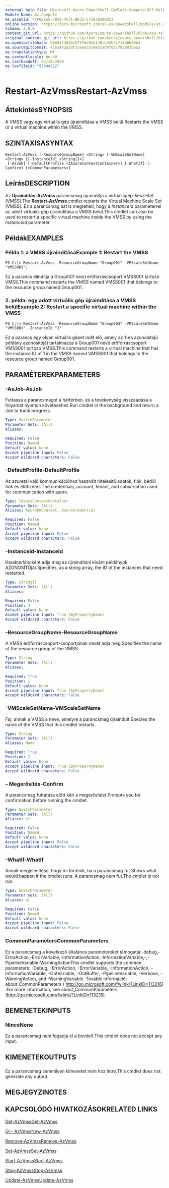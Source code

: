 ```yaml
---
external help file: Microsoft.Azure.PowerShell.Cmdlets.Compute.dll-Help-Help.xml
Module Name: Az.Compute
ms.assetid: 47F0EE55-78C0-4C71-BD32-C7CB7B200DC3
online version: https://docs.microsoft.com/en-us/powershell/module/az.compute/restart-azvmss
schema: 2.0.0
content_git_url: https://github.com/Azure/azure-powershell/blob/Azs-tzl/src/Compute/Compute/help/Restart-AzVmss.md
original_content_git_url: https://github.com/Azure/azure-powershell/blob/Azs-tzl/src/Compute/Compute/help/Restart-AzVmss.md
ms.openlocfilehash: b0e01f462bfb7576e942138cb42b3171fb6660b3
ms.sourcegitcommit: 4c61442a2df1cee633ce93cad9f6bc793803baa2
ms.translationtype: MT
ms.contentlocale: hu-HU
ms.lasthandoff: 04/16/2020
ms.locfileid: "93844322"
---
```

# <span data-ttu-id="6fd83-101">Restart-AzVmss</span><span class="sxs-lookup"><span data-stu-id="6fd83-101">Restart-AzVmss</span></span>

## <span data-ttu-id="6fd83-102">Áttekintés</span><span class="sxs-lookup"><span data-stu-id="6fd83-102">SYNOPSIS</span></span>
<span data-ttu-id="6fd83-103">A VMSS vagy egy virtuális gép újraindítása a VMSS belül.</span><span class="sxs-lookup"><span data-stu-id="6fd83-103">Restarts the VMSS or a virtual machine within the VMSS.</span></span>

## <span data-ttu-id="6fd83-104">SZINTAXISA</span><span class="sxs-lookup"><span data-stu-id="6fd83-104">SYNTAX</span></span>

```
Restart-AzVmss [-ResourceGroupName] <String> [-VMScaleSetName] <String> [[-InstanceId] <String[]>]
 [-AsJob] [-DefaultProfile <IAzureContextContainer>] [-WhatIf] [-Confirm] [<CommonParameters>]
```

## <span data-ttu-id="6fd83-105">Leírás</span><span class="sxs-lookup"><span data-stu-id="6fd83-105">DESCRIPTION</span></span>
<span data-ttu-id="6fd83-106">Az **Újraindítás-AzVmss** parancsmag újraindítja a virtuálisgép-készletet (VMSS).</span><span class="sxs-lookup"><span data-stu-id="6fd83-106">The **Restart-AzVmss** cmdlet restarts the Virtual Machine Scale Set (VMSS).</span></span>
<span data-ttu-id="6fd83-107">Ez a parancsmag azt is megteheti, hogy a *InstanceId* paraméterrel az adott virtuális gép újraindítása a VMSS belül.</span><span class="sxs-lookup"><span data-stu-id="6fd83-107">This cmdlet can also be used to restart a specific virtual machine inside the VMSS by using the *InstanceId* parameter.</span></span>

## <span data-ttu-id="6fd83-108">Példák</span><span class="sxs-lookup"><span data-stu-id="6fd83-108">EXAMPLES</span></span>

### <span data-ttu-id="6fd83-109">Példa 1: a VMSS újraindítása</span><span class="sxs-lookup"><span data-stu-id="6fd83-109">Example 1: Restart the VMSS</span></span>
```
PS C:\> Restart-AzVmss -ResourceGroupName "Group001" -VMScaleSetName "VMSS001";
```

<span data-ttu-id="6fd83-110">Ez a parancs elindítja a Group001 nevű erőforráscsoport VMSS001 tartozó VMSS.</span><span class="sxs-lookup"><span data-stu-id="6fd83-110">This command restarts the VMSS named VMSS001 that belongs to the resource group named Group001.</span></span>

### <span data-ttu-id="6fd83-111">2. példa: egy adott virtuális gép újraindítása a VMSS belül</span><span class="sxs-lookup"><span data-stu-id="6fd83-111">Example 2: Restart a specific virtual machine within the VMSS</span></span>
```
PS C:\> Restart-AzVmss -ResourceGroupName "Group004" -VMScaleSetName "VMSS001" -InstanceId "1"
```

<span data-ttu-id="6fd83-112">Ez a parancs egy olyan virtuális gépet indít elő, amely az 1-es azonosítójú példány azonosítóját tartalmazza a Group001 nevű erőforráscsoport VMSS001 tartozó VMSS.</span><span class="sxs-lookup"><span data-stu-id="6fd83-112">This command restarts a virtual machine that has the instance ID of 1 in the VMSS named VMSS001 that belongs to the resource group named Group001.</span></span>

## <span data-ttu-id="6fd83-113">PARAMÉTEREK</span><span class="sxs-lookup"><span data-stu-id="6fd83-113">PARAMETERS</span></span>

### <span data-ttu-id="6fd83-114">-AsJob</span><span class="sxs-lookup"><span data-stu-id="6fd83-114">-AsJob</span></span>
<span data-ttu-id="6fd83-115">Futtassa a parancsmagot a háttérben, és a tevékenység visszaadása a folyamat nyomon követéséhez.</span><span class="sxs-lookup"><span data-stu-id="6fd83-115">Run cmdlet in the background and return a Job to track progress.</span></span>

```yaml
Type: SwitchParameter
Parameter Sets: (All)
Aliases: 

Required: False
Position: Named
Default value: None
Accept pipeline input: False
Accept wildcard characters: False
```

### <span data-ttu-id="6fd83-116">-DefaultProfile</span><span class="sxs-lookup"><span data-stu-id="6fd83-116">-DefaultProfile</span></span>
<span data-ttu-id="6fd83-117">Az azuretal való kommunikációhoz használt hitelesítő adatok, fiók, bérlői fiók és előfizetés.</span><span class="sxs-lookup"><span data-stu-id="6fd83-117">The credentials, account, tenant, and subscription used for communication with azure.</span></span>

```yaml
Type: IAzureContextContainer
Parameter Sets: (All)
Aliases: AzureRmContext, AzureCredential

Required: False
Position: Named
Default value: None
Accept pipeline input: False
Accept wildcard characters: False
```

### <span data-ttu-id="6fd83-118">-InstanceId</span><span class="sxs-lookup"><span data-stu-id="6fd83-118">-InstanceId</span></span>
<span data-ttu-id="6fd83-119">Karakterláncként adja meg az újraindítani kívánt példányok AZONOSÍTÓját.</span><span class="sxs-lookup"><span data-stu-id="6fd83-119">Specifies, as a string array, the ID of the instances that need restarted.</span></span>

```yaml
Type: String[]
Parameter Sets: (All)
Aliases: 

Required: False
Position: 3
Default value: None
Accept pipeline input: True (ByPropertyName)
Accept wildcard characters: False
```

### <span data-ttu-id="6fd83-120">-ResourceGroupName</span><span class="sxs-lookup"><span data-stu-id="6fd83-120">-ResourceGroupName</span></span>
<span data-ttu-id="6fd83-121">A VMSS erőforráscsoport-csoportjának nevét adja meg.</span><span class="sxs-lookup"><span data-stu-id="6fd83-121">Specifies the name of the resource group of the VMSS.</span></span>

```yaml
Type: String
Parameter Sets: (All)
Aliases: 

Required: True
Position: 1
Default value: None
Accept pipeline input: True (ByPropertyName)
Accept wildcard characters: False
```

### <span data-ttu-id="6fd83-122">-VMScaleSetName</span><span class="sxs-lookup"><span data-stu-id="6fd83-122">-VMScaleSetName</span></span>
<span data-ttu-id="6fd83-123">Faj: annak a VMSS a neve, amelyre a parancsmag újraindult.</span><span class="sxs-lookup"><span data-stu-id="6fd83-123">Species the name of the VMSS that this cmdlet restarts.</span></span>

```yaml
Type: String
Parameter Sets: (All)
Aliases: Name

Required: True
Position: 2
Default value: None
Accept pipeline input: True (ByPropertyName)
Accept wildcard characters: False
```

### <span data-ttu-id="6fd83-124">– Megerősítés</span><span class="sxs-lookup"><span data-stu-id="6fd83-124">-Confirm</span></span>
<span data-ttu-id="6fd83-125">A parancsmag futtatása előtt kéri a megerősítést.</span><span class="sxs-lookup"><span data-stu-id="6fd83-125">Prompts you for confirmation before running the cmdlet.</span></span>

```yaml
Type: SwitchParameter
Parameter Sets: (All)
Aliases: cf

Required: False
Position: Named
Default value: None
Accept pipeline input: False
Accept wildcard characters: False
```

### <span data-ttu-id="6fd83-126">-WhatIf</span><span class="sxs-lookup"><span data-stu-id="6fd83-126">-WhatIf</span></span>
<span data-ttu-id="6fd83-127">Annak megjelenítése, hogy mi történik, ha a parancsmag fut.</span><span class="sxs-lookup"><span data-stu-id="6fd83-127">Shows what would happen if the cmdlet runs.</span></span> <span data-ttu-id="6fd83-128">A parancsmag nem fut.</span><span class="sxs-lookup"><span data-stu-id="6fd83-128">The cmdlet is not run.</span></span>

```yaml
Type: SwitchParameter
Parameter Sets: (All)
Aliases: wi

Required: False
Position: Named
Default value: None
Accept pipeline input: False
Accept wildcard characters: False
```

### <span data-ttu-id="6fd83-129">CommonParameters</span><span class="sxs-lookup"><span data-stu-id="6fd83-129">CommonParameters</span></span>
<span data-ttu-id="6fd83-130">Ez a parancsmag a következő általános paramétereket támogatja:-debug,-ErrorAction,-ErrorVariable,-InformationAction,-InformationVariable,-,-PipelineVariable-WarningAction</span><span class="sxs-lookup"><span data-stu-id="6fd83-130">This cmdlet supports the common parameters: -Debug, -ErrorAction, -ErrorVariable, -InformationAction, -InformationVariable, -OutVariable, -OutBuffer, -PipelineVariable, -Verbose, -WarningAction, and -WarningVariable.</span></span> <span data-ttu-id="6fd83-131">További információ: about_CommonParameters ( http://go.microsoft.com/fwlink/?LinkID=113216) .</span><span class="sxs-lookup"><span data-stu-id="6fd83-131">For more information, see about_CommonParameters (http://go.microsoft.com/fwlink/?LinkID=113216).</span></span>

## <span data-ttu-id="6fd83-132">BEMENETEK</span><span class="sxs-lookup"><span data-stu-id="6fd83-132">INPUTS</span></span>

### <span data-ttu-id="6fd83-133">Nincs</span><span class="sxs-lookup"><span data-stu-id="6fd83-133">None</span></span>
<span data-ttu-id="6fd83-134">Ez a parancsmag nem fogadja el a bevitelt.</span><span class="sxs-lookup"><span data-stu-id="6fd83-134">This cmdlet does not accept any input.</span></span>

## <span data-ttu-id="6fd83-135">KIMENETEK</span><span class="sxs-lookup"><span data-stu-id="6fd83-135">OUTPUTS</span></span>

###  
<span data-ttu-id="6fd83-136">Ez a parancsmag semmilyen kimenetet nem hoz létre.</span><span class="sxs-lookup"><span data-stu-id="6fd83-136">This cmdlet does not generate any output.</span></span>

## <span data-ttu-id="6fd83-137">MEGJEGYZI</span><span class="sxs-lookup"><span data-stu-id="6fd83-137">NOTES</span></span>

## <span data-ttu-id="6fd83-138">KAPCSOLÓDÓ HIVATKOZÁSOK</span><span class="sxs-lookup"><span data-stu-id="6fd83-138">RELATED LINKS</span></span>

[<span data-ttu-id="6fd83-139">Get-AzVmss</span><span class="sxs-lookup"><span data-stu-id="6fd83-139">Get-AzVmss</span></span>](./Get-AzVmss.md)

[<span data-ttu-id="6fd83-140">Új – AzVmss</span><span class="sxs-lookup"><span data-stu-id="6fd83-140">New-AzVmss</span></span>](./New-AzVmss.md)

[<span data-ttu-id="6fd83-141">Remove-AzVmss</span><span class="sxs-lookup"><span data-stu-id="6fd83-141">Remove-AzVmss</span></span>](./Remove-AzVmss.md)

[<span data-ttu-id="6fd83-142">Set-AzVmss</span><span class="sxs-lookup"><span data-stu-id="6fd83-142">Set-AzVmss</span></span>](./Set-AzVmss.md)

[<span data-ttu-id="6fd83-143">Start-AzVmss</span><span class="sxs-lookup"><span data-stu-id="6fd83-143">Start-AzVmss</span></span>](./Start-AzVmss.md)

[<span data-ttu-id="6fd83-144">Stop-AzVmss</span><span class="sxs-lookup"><span data-stu-id="6fd83-144">Stop-AzVmss</span></span>](./Stop-AzVmss.md)

[<span data-ttu-id="6fd83-145">Update-AzVmss</span><span class="sxs-lookup"><span data-stu-id="6fd83-145">Update-AzVmss</span></span>](./Update-AzVmss.md)


